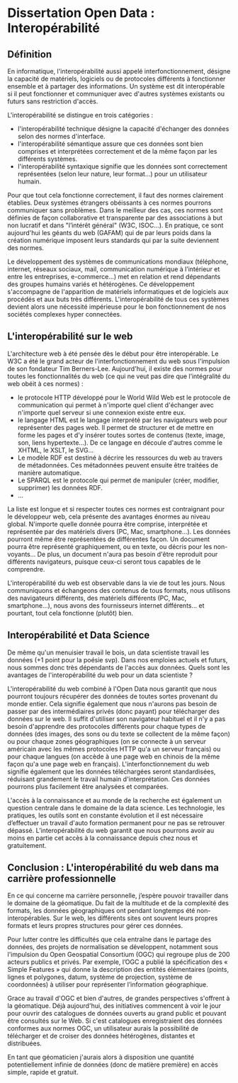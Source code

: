 ﻿# Dissertation Open Data : Interopérabilité

## Définition
En informatique, l'interopérabilité aussi appelé interfonctionnement, désigne la capacité de matériels, logiciels ou de protocoles différents à fonctionner ensemble et à partager des informations.
Un système est dit interopérable si il peut fonctionner et communiquer avec d'autres systèmes existants ou futurs sans restriction d'accès.

L'interopérabilité se distingue en trois catégories : 
 - l'interopérabilité technique désigne la capacité d'échanger des données selon des normes d'interface.
 - l'interopérabilité sémantique assure que ces données sont bien comprises et interprétées correctement et de la même façon par les différents systèmes.
 - l'interopérabilité syntaxique signifie que les données sont correctement représentées (selon leur nature, leur format...) pour un utilisateur humain.

Pour que tout cela fonctionne correctement, il faut des normes clairement établies. Deux systèmes étrangers obéissants à ces normes pourrons communiquer sans problèmes.
Dans le meilleur des cas, ces normes sont définies de façon collaborative et transparente par des associations à but non lucratif et dans "l’intérêt général" (W3C, ISOC...).
En pratique, ce sont aujourd'hui les géants du web (GAFAM) qui de par leurs poids dans la création numérique imposent leurs standards qui par la suite deviennent des normes. 

Le développement des systèmes de communications mondiaux (téléphone, internet, réseaux sociaux, mail, communication numérique à l’intérieur et entre les entreprises, e-commerce...) met en relation et rend dépendants des groupes humains variés et hétérogènes. Ce développement s'accompagne de l'apparition de matériels informatiques et de logiciels aux procédés et aux buts très différents.
L'interopérabilité de tous ces systèmes devient alors une nécessité impérieuse pour le bon fonctionnement de nos sociétés complexes hyper connectées.

## L'interopérabilité sur le web
L'architecture web à été pensée dès le début pour être interopérable. Le W3C a été le grand acteur de l'interfonctionnement du web sous l'impulsion de son fondateur Tim Berners-Lee.
Aujourd'hui, il existe des normes pour toutes les fonctionnalités du web (ce qui ne veut pas dire que l’intégralité du web obéit à ces normes) :

 - le protocole HTTP développé pour le World Wild Web est le protocole de communication qui permet à n'importe quel client d'échanger avec n'importe quel serveur si une connexion existe entre eux.
 - le langage HTML est le langage interprété par les navigateurs web pour représenter des pages web. Il permet de structurer et de mettre en forme les pages et d'y insérer toutes sortes de contenus (texte, image, son, liens hypertexte...). De ce langage en découle d'autres comme le XHTML, le XSLT, le SVG...
 - Le modèle RDF est destiné à décrire les ressources du web au travers de métadonnées. Ces métadonnées peuvent ensuite être traitées de manière automatique.
 - Le SPARQL est le protocole qui permet de manipuler (créer, modifier, supprimer) les données RDF.
 - ...
 
 La liste est longue et si respecter toutes ces normes est contraignant pour le développeur web, cela présente des avantages énormes au niveau global. 
 N'importe quelle donnée pourra être comprise, interprétée et représentée par des matériels divers (PC, Mac, smartphone...). Les données pourront même être représentées de différentes façon. Un document pourra être représenté graphiquement, ou en texte, ou décris pour les non-voyants...
 De plus, un document n'aura pas besoin d'être reproduit pour différents navigateurs, puisque ceux-ci seront tous capables de le comprendre.

L'interopérabilité du web est observable dans la vie de tout les jours. Nous communiquons et échangeons des contenus de tous formats, nous utilisons des navigateurs différents, des matériels différents (PC, Mac, smartphone...), nous avons des fournisseurs internet différents... et pourtant, tout cela fonctionne (plutôt) bien.

## Interopérabilité et Data Science 
De même qu'un menuisier travail le bois, un data scientiste travail les données (+1 point pour la poésie svp). Dans nos emploies actuels et futurs, nous sommes donc très dépendants de l'accès aux données. Quels sont les avantages de l'interopérabilité du web pour un data scientiste ?

L'interopérabilité du web combiné à l'Open Data nous garantit que nous pourront toujours récupérer des données de toutes sortes provenant du monde entier. Cela signifie également que nous n'aurons pas besoin de passer par des intermédiaires privés (donc payant) pour télécharger des données sur le web. Il suffit d'utiliser son navigateur habituel et il n'y a pas besoin d'apprendre des protocoles différents pour chaque types de données (des images, des sons ou du texte se collectent de la même façon) ou pour chaque zones géographiques (on se connecte à un serveur américain avec les mêmes protocoles HTTP qu'a un serveur français) ou pour chaque langues (on accède à une page web en chinois de la même façon qu'a une page web en français).
L'interfonctionnement du web signifie également que les données téléchargées seront standardisées, réduisant grandement le travail humain d'interprétation. Ces données pourrons plus facilement être analysées et comparées.

L'accès à la connaissance et au monde de la recherche est également un question centrale dans le domaine de la data science. Les technologie, les pratiques, les outils sont en constante évolution et il est nécessaire d’effectuer un travail d'auto formation permanent pour ne pas se retrouver dépassé. L’interopérabilité du web garantit que nous pourrons avoir au moins en partie cet accès à la connaissance depuis chez nous et gratuitement.

## Conclusion : L'interopérabilité du web dans ma carrière professionnelle 
En ce qui concerne ma carrière personnelle, j’espère pouvoir travailler dans le domaine de la géomatique. Du fait de la multitude et de la complexité des formats, les données géographiques ont pendant longtemps été non-interopérables. Sur le web, les différents sites ont souvent leurs propres formats et leurs propres structures pour gérer ces données.

Pour lutter contre les difficultés que cela entraîne dans le partage des données, des projets de normalisation se développent, notamment sous l'impulsion du Open Geospatial Consortium (OGC) qui regroupe plus de 200 acteurs publics et privés.
Par exemple, l’OGC a publié la spécification des « Simple Features » qui donne la description des entités élémentaires (points, lignes et polygones, datum, système de projection, système de coordonnées) à utiliser pour représenter l’information géographique.

Grace au travail d'OGC et bien d'autres, de grandes perspectives s'offrent à la géomatique. Déjà aujourd'hui, des initiatives commencent à voir le jour pour ouvrir des catalogues de données ouverts au grand public et pouvant être consultés sur le Web. Si c'est catalogues enregistraient des données conformes aux normes OGC, un utilisateur aurais la possibilité de télécharger et de croiser des données hétérogènes, distantes et distribuées.

En tant que géomaticien j'aurais alors à disposition une quantité potentiellement infinie de données (donc de matière première) en accès simple, rapide et gratuit.
